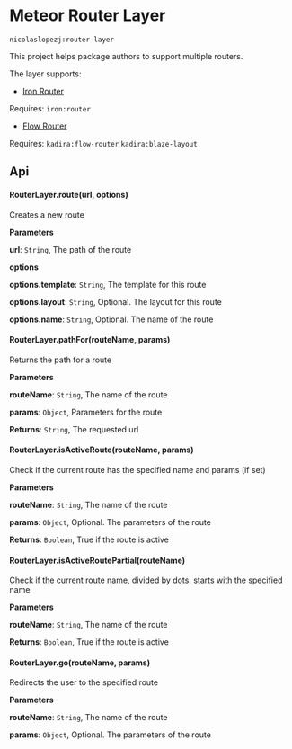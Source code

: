 # Meteor Router Layer

```
nicolaslopezj:router-layer
```

This project helps package authors to support multiple routers.

The layer supports:

- [Iron Router](https://github.com/iron-meteor/iron-router)

Requires: ```iron:router```

- [Flow Router](https://github.com/kadirahq/flow-router)

Requires: ```kadira:flow-router``` ```kadira:blaze-layout```

## Api

#### RouterLayer.route(url, options)

Creates a new route

**Parameters**

**url**: `String`, The path of the route

**options**

**options.template**: `String`, The template for this route

**options.layout**: `String`, Optional. The layout for this route

**options.name**: `String`, Optional. The name of the route



#### RouterLayer.pathFor(routeName, params)

Returns the path for a route

**Parameters**

**routeName**: `String`, The name of the route

**params**: `Object`, Parameters for the route

**Returns**: `String`, The requested url


#### RouterLayer.isActiveRoute(routeName, params)

Check if the current route has the specified name and params (if set)

**Parameters**

**routeName**: `String`, The name of the route

**params**: `Object`, Optional. The parameters of the route

**Returns**: `Boolean`, True if the route is active


#### RouterLayer.isActiveRoutePartial(routeName)

Check if the current route name, divided by dots, starts with the specified name

**Parameters**

**routeName**: `String`, The name of the route

**Returns**: `Boolean`, True if the route is active

#### RouterLayer.go(routeName, params)

Redirects the user to the specified route

**Parameters**

**routeName**: `String`, The name of the route

**params**: `Object`, Optional. The parameters of the route
